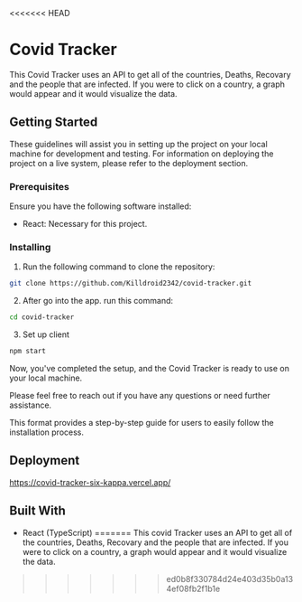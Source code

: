 <<<<<<< HEAD
# Covid Tracker

This Covid Tracker uses an API to get all of the countries, Deaths, Recovary and the people that are infected. If you were to click on a country, a graph would appear and it would visualize the data.

## Getting Started

These guidelines will assist you in setting up the project on your local machine for development and testing. For information on deploying the project on a live system, please refer to the deployment section.

### Prerequisites

Ensure you have the following software installed:

- React: Necessary for this project.

### Installing

1. Run the following command to clone the repository:

```bash
git clone https://github.com/Killdroid2342/covid-tracker.git
```

2. After go into the app. run this command:

```bash
cd covid-tracker

```

3. Set up client

```bash
npm start
```

Now, you've completed the setup, and the Covid Tracker is ready to use on your local machine.

Please feel free to reach out if you have any questions or need further assistance.

This format provides a step-by-step guide for users to easily follow the installation process.

## Deployment

https://covid-tracker-six-kappa.vercel.app/

## Built With

- React (TypeScript)
=======
This covid Tracker uses an API to get all of the countries, Deaths, Recovary and the people that are infected. If you were to click on a country, a graph would appear and it would visualize the data.
>>>>>>> ed0b8f330784d24e403d35b0a134ef08fb2f1b1e
